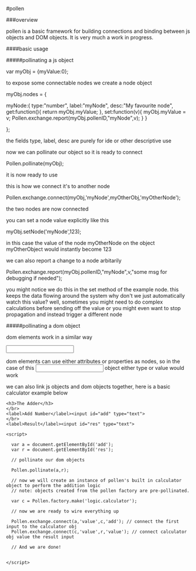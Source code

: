 #pollen


###overview

pollen is a basic framework for building connections and binding between js objects and DOM objects.
It is very much a work in progress.


####basic usage

#####pollinating a js object

<html><body>

var myObj = {myValue:0};

to expose some connectable nodes we create a node object

myObj.nodes = {

  myNode:{
	  type:"number",
		label:"myNode",
		desc:"My favourite node",
		get:function(){ return myObj.myValue; },
		set:function(v){
			myObj.myValue = v;
			Pollen.exchange.report(myObj.pollenID,"myNode",v);
		}
	}

};

</body><html>

the fields type, label, desc are purely for ide or other descriptive use

now we can pollinate our object so it is ready to connect

<html><body>Pollen.pollinate(myObj);</body></html>

it is now ready to use

this is how we connect it's to another node

<html><body>Pollen.exchange.connect(myObj,'myNode',myOtherObj,'myOtherNode');</body></html>

the two nodes are now connected

you can set a node value explicitly like this

<html><body>myObj.setNode('myNode',123);</body></html>

in this case the value of the node myOtherNode on the object myOtherObject would instantly become 123

we can also report a change to a node arbitarily

<html><body>Pollen.exchange.report(myObj.pollenID,"myNode",v,"some msg for debugging if needed");</body></html>

you might notice we do this in the set method of the example node. this keeps the data flowing around the system
why don't we just automatically watch this value? well, sometimes you might need to do complex calculations before 
sending off the value or you might even want to stop propagation and instead trigger a different node


#####pollinating a dom object

dom elements work in a similar way

<html><body>

<input id="myInput" type="text">

<script>

  Pollen.pollinate(document.getElementById('myInput'));

</script>

</body></html>

dom elements can use either attributes or properties as nodes, so in the case of this <input> object either type or value would work

we can also link js objects and dom objects together, here is a basic calculator example below 

<html>
  <body>
  
    <h3>The Adder</h3>
    </br>
    <label>Add Number</label><input id="add" type="text">
    </br>
    <label>Result</label><input id="res" type="text">
  
    <script>
      
      var a = document.getElementById('add');
      var r = document.getElementById('res');
      
      // pollinate our dom objects
      
      Pollen.pollinate(a,r);
      
      // now we will create an instance of pollen's built in calculator object to perform the addition logic
      // note: objects created from the pollen factory are pre-pollinated.
    
      var c = Pollen.factory.make('logic.calculator');
      
      // now we are ready to wire everything up
      
      Pollen.exchange.connect(a,'value',c,'add'); // connect the first input to the calculator obj
      Pollen.exchange.connect(c,'value',r,'value'); // connect calculator obj value the result input
      
      // And we are done!
      
    
    </script>
  
  </body>

</html>




















